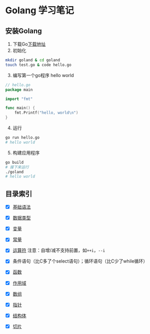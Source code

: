 # Golang 学习笔记
## 安装Golang
1. 下载Go[下载地址](https://golang.org/dl/)
2. 初始化
```bash
mkdir goland & cd goland
touch test.go & code hello.go
```
3. 编写第一个go程序 hello world
```go
// hello.go
package main

import "fmt"

func main() {
	fmt.Printf("hello, world\n")
}
```
4. 运行
```bash
go run hello.go
# hello world
```
5. 构建应用程序
```bash
go build
# 接下来运行
./goland
# hello world
```

## 目录索引
- [x]	[基础语法](https://www.runoob.com/go/go-data-types.html)
- [x]  	[数据类型](https://www.runoob.com/go/go-data-types.html)
- [x]  	[变量](./docs/variable.md)
- [x] 	[常量](./docs/constant.md)
- [x] 	[运算符](https://www.runoob.com/go/go-operators.html) 注意：自增/减不支持前置，如```++i```，```--i```
- [x]	条件语句（比C多了个select语句）；循环语句（比C少了while循环）
- [x]	[函数](./docs/func.md)
- [x]	[作用域](./docs/scope.md)
- [x]	[数组](./docs/array.md)
- [x]	[指针](./docs/pointer.md)
- [x]	[结构体](./docs/struct.md)
- [x]	[切片](./docs/slice.md)

